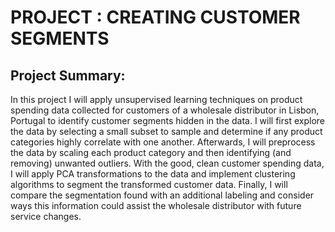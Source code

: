# PROJECT : CREATING CUSTOMER SEGMENTS 

## Project Summary: 

In this project I  will apply unsupervised learning techniques on product spending data collected for customers of a wholesale distributor in Lisbon, Portugal to identify customer segments hidden in the data. I will first explore the data by selecting a small subset to sample and determine if any product categories highly correlate with one another. Afterwards, I will preprocess the data by scaling each product category and then identifying (and removing) unwanted outliers. With the good, clean customer spending data, I will apply PCA transformations to the data and implement clustering algorithms to segment the transformed customer data. Finally, I will compare the segmentation found with an additional labeling and consider ways this information could assist the wholesale distributor with future service changes.
